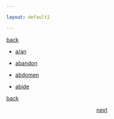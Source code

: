```yaml
---

layout: default2

---
```


<p style="text-align:left"><a href="./caidan.html">back</a></p>

- [a/an](https://www.ldoceonline.com/dictionary/a)

- [abandon](https://www.ldoceonline.com/dictionary/abandon)

- [abdomen](https://www.ldoceonline.com/dictionary/abdomen)

- [abide](https://www.ldoceonline.com/dictionary/abide)


<p style="text-align:left"><a href="./caidan.html">back</a></p>

<p style="text-align:center"><a href="./A2.html">next</a></p>


